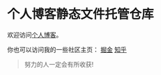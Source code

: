 # 个人博客静态文件托管仓库

欢迎访问[个人博客](http://www.lyreal666.com)。

你也可以访问我的一些社区主页：
[掘金](https://juejin.im/user/5ad0dcaa6fb9a028d93794b9)
[知乎](https://www.zhihu.com/people/yu-teng-jing/activities)

> 努力的人一定会有所收获!
